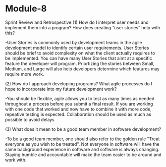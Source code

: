 # Module-8
Sprint Review and Retrospective
(1) How do I interpret user needs and implement them into a program? How does creating “user stories” help with this?

-User Stories is commonly used by development teams in the agile development model to identify certain user requirements. User Stories should be brief to avoid complexity on what the client actually requires to be implemented. You can have many User Stories that aimt at a specific feature the developer will program. Priortizing the stories between Small, Medium, and Large will also help developers determine which features may require more work.

(2) How do I approach developing programs? What agile processes do I hope to incorporate into my future development work?

-You should be flexible, agile allows you to test as many times as needed throughout a process before you submit a final result. If you are working with one code that worked and now have to combine it with more code, repeative testing is expected. Collaboration should be used as much as possible to avoid delays 

(3) What does it mean to be a good team member in software development?

-To be a good team member, one should also refer to the golden rule "Treat everyone as you wish to be treated". Not everyone in software will have the same background experience in software and software is always changing. Staying humble and accountable will make the team easier to be around and work with.
